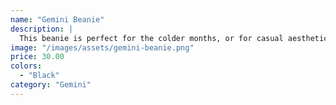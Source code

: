 ```yaml
---
name: "Gemini Beanie"
description: |
  This beanie is perfect for the colder months, or for casual aesthetic wear.
image: "/images/assets/gemini-beanie.png"
price: 30.00
colors:
  - "Black"
category: "Gemini"
---
```

